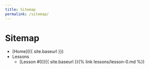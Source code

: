 ```yaml
---
title: Sitemap
permalink: /sitemap/
---
```


# Sitemap
- [Home]({{ site.baseurl }})
- Lessons
  -  [Lesson #0]({{ site.baseurl }}{% link lessons/lesson-0.md %})

